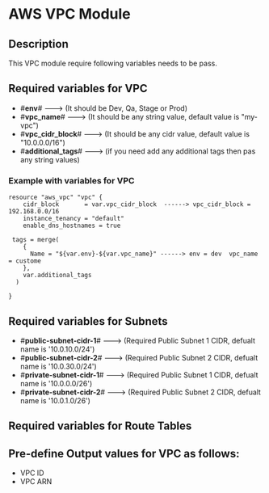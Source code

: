 # AWS VPC Module

## Description
This VPC module require following variables needs to be pass.

## Required variables for VPC
- #**env**# ---> (It should be Dev, Qa, Stage or Prod)
- #**vpc_name**# ---> (It should be any string value, default value is "my-vpc")
- #**vpc_cidr_block**# ---> (It should be any cidr value, default value is "10.0.0.0/16")
- #**additional_tags**# ---> (if you need add any additional tags then pas any string values)

### Example with variables for VPC
```
resource "aws_vpc" "vpc" {
    cidr_block       = var.vpc_cidr_block  ------> vpc_cidr_block = 192.168.0.0/16
    instance_tenancy = "default"
    enable_dns_hostnames = true

 tags = merge(
    {
      Name = "${var.env}-${var.vpc_name}" ------> env = dev  vpc_name = custome   
    },
    var.additional_tags
  )
  
}
```

## Required variables for Subnets

- #**public-subnet-cidr-1**# ---> (Required Public Subnet 1 CIDR, defualt name is '10.0.10.0/24')
- #**public-subnet-cidr-2**# ---> (Required Public Subnet 2 CIDR, defualt name is '10.0.30.0/24')
- #**private-subnet-cidr-1**# ---> (Required Public Subnet 1 CIDR, defualt name is '10.0.0.0/26')
- #**private-subnet-cidr-2**# ---> (Required Public Subnet 2 CIDR, defualt name is '10.0.1.0/26')

## Required variables for Route Tables



## Pre-define Output values for VPC as follows:
- VPC ID
- VPC ARN